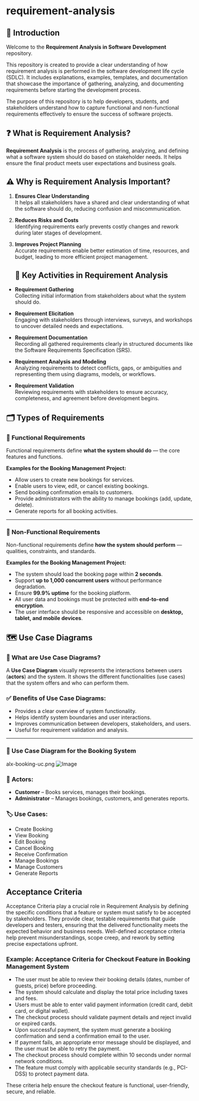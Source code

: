# requirement-analysis
## 📄 Introduction

Welcome to the **Requirement Analysis in Software Development** repository.

This repository is created to provide a clear understanding of how requirement analysis is performed in the software development life cycle (SDLC). It includes explanations, examples, templates, and documentation that showcase the importance of gathering, analyzing, and documenting requirements before starting the development process.

The purpose of this repository is to help developers, students, and stakeholders understand how to capture functional and non-functional requirements effectively to ensure the success of software projects.

## ❓ What is Requirement Analysis?

**Requirement Analysis** is the process of gathering, analyzing, and defining what a software system should do based on stakeholder needs. It helps ensure the final product meets user expectations and business goals.

## ⚠️ Why is Requirement Analysis Important?

1. **Ensures Clear Understanding**  
   It helps all stakeholders have a shared and clear understanding of what the software should do, reducing confusion and miscommunication.

2. **Reduces Risks and Costs**  
   Identifying requirements early prevents costly changes and rework during later stages of development.

3. **Improves Project Planning**  
   Accurate requirements enable better estimation of time, resources, and budget, leading to more efficient project management.

   ## 🔑 Key Activities in Requirement Analysis

- **Requirement Gathering**  
  Collecting initial information from stakeholders about what the system should do.

- **Requirement Elicitation**  
  Engaging with stakeholders through interviews, surveys, and workshops to uncover detailed needs and expectations.

- **Requirement Documentation**  
  Recording all gathered requirements clearly in structured documents like the Software Requirements Specification (SRS).

- **Requirement Analysis and Modeling**  
  Analyzing requirements to detect conflicts, gaps, or ambiguities and representing them using diagrams, models, or workflows.

- **Requirement Validation**  
  Reviewing requirements with stakeholders to ensure accuracy, completeness, and agreement before development begins.

## 🗂️ Types of Requirements

### 🔹 Functional Requirements

Functional requirements define **what the system should do** — the core features and functions.

**Examples for the Booking Management Project:**
- Allow users to create new bookings for services.
- Enable users to view, edit, or cancel existing bookings.
- Send booking confirmation emails to customers.
- Provide administrators with the ability to manage bookings (add, update, delete).
- Generate reports for all booking activities.

---

### 🔸 Non-Functional Requirements

Non-functional requirements define **how the system should perform** — qualities, constraints, and standards.

**Examples for the Booking Management Project:**
- The system should load the booking page within **2 seconds**.
- Support **up to 1,000 concurrent users** without performance degradation.
- Ensure **99.9% uptime** for the booking platform.
- All user data and bookings must be protected with **end-to-end encryption**.
- The user interface should be responsive and accessible on **desktop, tablet, and mobile devices**.

## 🗺️ Use Case Diagrams

### 📌 What are Use Case Diagrams?

A **Use Case Diagram** visually represents the interactions between users (**actors**) and the system. It shows the different functionalities (use cases) that the system offers and who can perform them.

### ✅ Benefits of Use Case Diagrams:
- Provides a clear overview of system functionality.
- Helps identify system boundaries and user interactions.
- Improves communication between developers, stakeholders, and users.
- Useful for requirement validation and analysis.

---

### 🎨 Use Case Diagram for the Booking System

alx-booking-uc.png
![Image](https://github.com/user-attachments/assets/de151ae7-3734-40ea-86cc-20e9b8359d3a)


### 👥 **Actors:**
- **Customer** – Books services, manages their bookings.
- **Administrator** – Manages bookings, customers, and generates reports.

### 🏷️ **Use Cases:**
- Create Booking
- View Booking
- Edit Booking
- Cancel Booking
- Receive Confirmation
- Manage Bookings
- Manage Customers
- Generate Reports

## Acceptance Criteria

Acceptance Criteria play a crucial role in Requirement Analysis by defining the specific conditions that a feature or system must satisfy to be accepted by stakeholders. They provide clear, testable requirements that guide developers and testers, ensuring that the delivered functionality meets the expected behavior and business needs. Well-defined acceptance criteria help prevent misunderstandings, scope creep, and rework by setting precise expectations upfront.

### Example: Acceptance Criteria for Checkout Feature in Booking Management System

- The user must be able to review their booking details (dates, number of guests, price) before proceeding.
- The system should calculate and display the total price including taxes and fees.
- Users must be able to enter valid payment information (credit card, debit card, or digital wallet).
- The checkout process should validate payment details and reject invalid or expired cards.
- Upon successful payment, the system must generate a booking confirmation and send a confirmation email to the user.
- If payment fails, an appropriate error message should be displayed, and the user must be able to retry the payment.
- The checkout process should complete within 10 seconds under normal network conditions.
- The feature must comply with applicable security standards (e.g., PCI-DSS) to protect payment data.

These criteria help ensure the checkout feature is functional, user-friendly, secure, and reliable.


